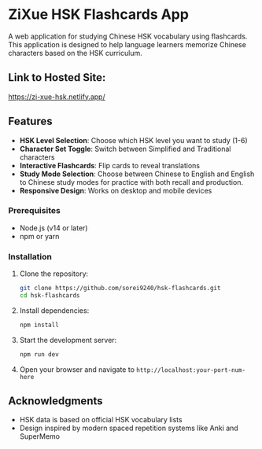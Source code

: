 # ZiXue HSK Flashcards App

A web application for studying Chinese HSK vocabulary using flashcards. This application is designed to help language learners memorize Chinese characters based on the HSK curriculum.

## Link to Hosted Site:
https://zi-xue-hsk.netlify.app/

## Features

- **HSK Level Selection**: Choose which HSK level you want to study (1-6)
- **Character Set Toggle**: Switch between Simplified and Traditional characters
- **Interactive Flashcards**: Flip cards to reveal translations
- **Study Mode Selection**: Choose between Chinese to English and English to Chinese study modes for practice with both recall and production.
- **Responsive Design**: Works on desktop and mobile devices

### Prerequisites

- Node.js (v14 or later)
- npm or yarn

### Installation

1. Clone the repository:
   ```bash
   git clone https://github.com/sorei9240/hsk-flashcards.git
   cd hsk-flashcards
   ```

2. Install dependencies:
   ```bash
   npm install
   ```
   
3. Start the development server:
   ```bash
   npm run dev
   ```

4. Open your browser and navigate to `http://localhost:your-port-num-here`

## Acknowledgments

- HSK data is based on official HSK vocabulary lists
- Design inspired by modern spaced repetition systems like Anki and SuperMemo
